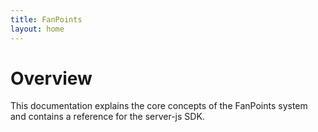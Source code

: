 ```yaml
---
title: FanPoints
layout: home
---
```


# Overview

This documentation explains the core concepts of the FanPoints system and contains a reference for the server-js SDK.

